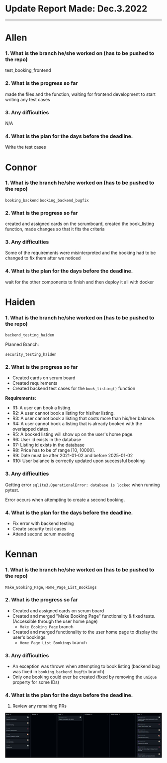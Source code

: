 # Update Report Made: Dec.3.2022
---

# Allen

### 1. What is the branch he/she worked on (has to be pushed to the repo)
test_booking_frontend

### 2. What is the progress so far
made the files and the function, waiting for frontend development to start writing any test cases


### 3. Any difficulties
N/A


### 4. What is the plan for the days before the deadline.
Write the test cases

# Connor

### 1. What is the branch he/she worked on (has to be pushed to the repo)

`booking_backend` `booking_backend_bugfix`

### 2. What is the progress so far

created and assigned cards on the scrumboard, created the book_listing function, made changes so that it fits the criteria

### 3. Any difficulties

Some of the requirements were misinterpreted and the booking had to be changed to fix them after we noticed

### 4. What is the plan for the days before the deadline.

wait for the other components to finish and then deploy it all with docker

# Haiden

### 1. What is the branch he/she worked on (has to be pushed to the repo)

`backend_testing_haiden`

Planned Branch:

`security_testing_haiden`

### 2. What is the progress so far

- Created cards on scrum board
- Created requirements
- Created backend test cases for the `book_listing()` function

**Requirements:**

- R1: A user can book a listing.
- R2: A user cannot book a listing for his/her listing.
- R3: A user cannot book a listing that costs more than his/her balance.
- R4: A user cannot book a listing that is already booked with the overlapped dates.
- R5: A booked listing will show up on the user's home page.
- R6: User id exists in the database
- R7: Listing id exists in the database
- R8: Price has to be of range [10, 10000].
- R9: Date must be after 2021-01-02 and before 2025-01-02
- R10: User balance is correctly updated upon successful booking

### 3. Any difficulties

Getting error `sqlite3.OperationalError: database is locked` when running pytest.

Error occurs when attempting to create a second booking.

### 4. What is the plan for the days before the deadline.

- Fix error with backend testing
- Create security test cases
- Attend second scrum meeting

# Kennan

### 1. What is the branch he/she worked on (has to be pushed to the repo)
`Make_Booking_Page`, `Home_Page_List_Bookings`

### 2. What is the progress so far
- Created and assigned cards on scrum board
- Created and merged "Make Booking Page" functionality & fixed tests. (Accessible through the user home page)
	- `Make_Booking_Page` branch
- Created and merged functionality to the user home page to display the user's bookings.
	- `Home_Page_List_Bookings` branch

### 3. Any difficulties
- An exception was thrown when attempting to book listing (backend bug was fixed in `booking_backend_bugfix` branch)
- Only one booking could ever be created (fixed by removing the `unique` property for some IDs)

### 4. What is the plan for the days before the deadline.
1. Review any remaining PRs

![image](Sprint6ScrumBoard2.png)
